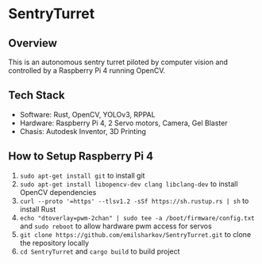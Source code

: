 # SentryTurret
## Overview
This is an autonomous sentry turret piloted by computer vision and controlled by a Raspberry Pi 4 running OpenCV.

## Tech Stack
- Software: Rust, OpenCV, YOLOv3, RPPAL
- Hardware: Raspberry Pi 4, 2 Servo motors, Camera, Gel Blaster
- Chasis: Autodesk Inventor, 3D Printing

## How to Setup Raspberry Pi 4
1. ```sudo apt-get install git``` to install git
2. ```sudo apt-get install libopencv-dev clang libclang-dev``` to install OpenCV dependencies
3. ```curl --proto '=https' --tlsv1.2 -sSf https://sh.rustup.rs | sh``` to install Rust
4. ```echo "dtoverlay=pwm-2chan" | sudo tee -a /boot/firmware/config.txt``` and ```sudo reboot``` to allow hardware pwm access for servos
5. ```git clone https://github.com/emilsharkov/SentryTurret.git``` to clone the repository locally
6. ```cd SentryTurret``` and ```cargo build``` to build project